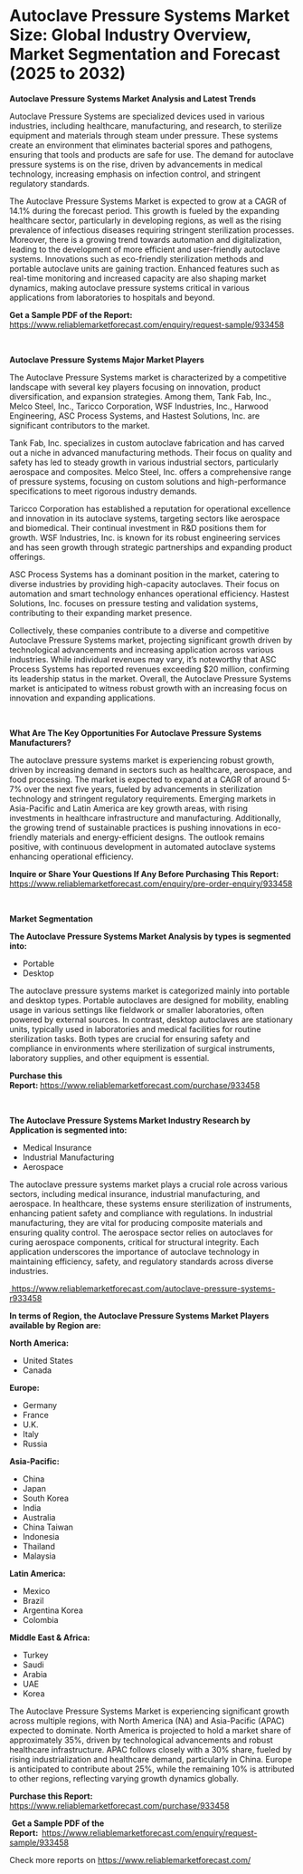 <p><h1>Autoclave Pressure Systems Market Size: Global Industry Overview, Market Segmentation and Forecast (2025 to 2032)</h1></p><p><strong>Autoclave Pressure Systems Market Analysis and Latest Trends</strong></p>
<p><p>Autoclave Pressure Systems are specialized devices used in various industries, including healthcare, manufacturing, and research, to sterilize equipment and materials through steam under pressure. These systems create an environment that eliminates bacterial spores and pathogens, ensuring that tools and products are safe for use. The demand for autoclave pressure systems is on the rise, driven by advancements in medical technology, increasing emphasis on infection control, and stringent regulatory standards.</p><p>The Autoclave Pressure Systems Market is expected to grow at a CAGR of 14.1% during the forecast period. This growth is fueled by the expanding healthcare sector, particularly in developing regions, as well as the rising prevalence of infectious diseases requiring stringent sterilization processes. Moreover, there is a growing trend towards automation and digitalization, leading to the development of more efficient and user-friendly autoclave systems. Innovations such as eco-friendly sterilization methods and portable autoclave units are gaining traction. Enhanced features such as real-time monitoring and increased capacity are also shaping market dynamics, making autoclave pressure systems critical in various applications from laboratories to hospitals and beyond.</p></p>
<p><strong>Get a Sample PDF of the Report:&nbsp;</strong> <a href="https://www.reliablemarketforecast.com/enquiry/request-sample/933458?utm_campaign=2321&utm_medium=2&utm_source=Github&utm_content=ia&utm_term=23022025&utm_id=autoclave-pressure-systems">https://www.reliablemarketforecast.com/enquiry/request-sample/933458</a></p>
<p>&nbsp;</p>
<p><strong>Autoclave Pressure Systems Major Market Players</strong></p>
<p><p>The Autoclave Pressure Systems market is characterized by a competitive landscape with several key players focusing on innovation, product diversification, and expansion strategies. Among them, Tank Fab, Inc., Melco Steel, Inc., Taricco Corporation, WSF Industries, Inc., Harwood Engineering, ASC Process Systems, and Hastest Solutions, Inc. are significant contributors to the market.</p><p>Tank Fab, Inc. specializes in custom autoclave fabrication and has carved out a niche in advanced manufacturing methods. Their focus on quality and safety has led to steady growth in various industrial sectors, particularly aerospace and composites. Melco Steel, Inc. offers a comprehensive range of pressure systems, focusing on custom solutions and high-performance specifications to meet rigorous industry demands.</p><p>Taricco Corporation has established a reputation for operational excellence and innovation in its autoclave systems, targeting sectors like aerospace and biomedical. Their continual investment in R&D positions them for growth. WSF Industries, Inc. is known for its robust engineering services and has seen growth through strategic partnerships and expanding product offerings.</p><p>ASC Process Systems has a dominant position in the market, catering to diverse industries by providing high-capacity autoclaves. Their focus on automation and smart technology enhances operational efficiency. Hastest Solutions, Inc. focuses on pressure testing and validation systems, contributing to their expanding market presence.</p><p>Collectively, these companies contribute to a diverse and competitive Autoclave Pressure Systems market, projecting significant growth driven by technological advancements and increasing application across various industries. While individual revenues may vary, it’s noteworthy that ASC Process Systems has reported revenues exceeding $20 million, confirming its leadership status in the market. Overall, the Autoclave Pressure Systems market is anticipated to witness robust growth with an increasing focus on innovation and expanding applications.</p></p>
<p>&nbsp;</p>
<p><strong>What Are The Key Opportunities For Autoclave Pressure Systems Manufacturers?</strong></p>
<p><p>The autoclave pressure systems market is experiencing robust growth, driven by increasing demand in sectors such as healthcare, aerospace, and food processing. The market is expected to expand at a CAGR of around 5-7% over the next five years, fueled by advancements in sterilization technology and stringent regulatory requirements. Emerging markets in Asia-Pacific and Latin America are key growth areas, with rising investments in healthcare infrastructure and manufacturing. Additionally, the growing trend of sustainable practices is pushing innovations in eco-friendly materials and energy-efficient designs. The outlook remains positive, with continuous development in automated autoclave systems enhancing operational efficiency.</p></p>
<p><strong>Inquire or Share Your Questions If Any Before Purchasing This Report:</strong> <a href="https://www.reliablemarketforecast.com/enquiry/pre-order-enquiry/933458?utm_campaign=2321&utm_medium=2&utm_source=Github&utm_content=ia&utm_term=23022025&utm_id=autoclave-pressure-systems">https://www.reliablemarketforecast.com/enquiry/pre-order-enquiry/933458</a></p>
<p>&nbsp;</p>
<p><strong>Market Segmentation</strong></p>
<p><strong>The Autoclave Pressure Systems Market Analysis by types is segmented into:</strong></p>
<p><ul><li>Portable</li><li>Desktop</li></ul></p>
<p><p>The autoclave pressure systems market is categorized mainly into portable and desktop types. Portable autoclaves are designed for mobility, enabling usage in various settings like fieldwork or smaller laboratories, often powered by external sources. In contrast, desktop autoclaves are stationary units, typically used in laboratories and medical facilities for routine sterilization tasks. Both types are crucial for ensuring safety and compliance in environments where sterilization of surgical instruments, laboratory supplies, and other equipment is essential.</p></p>
<p><strong>Purchase this Report:&nbsp;</strong><a href="https://www.reliablemarketforecast.com/purchase/933458?utm_campaign=2321&utm_medium=2&utm_source=Github&utm_content=ia&utm_term=23022025&utm_id=autoclave-pressure-systems">https://www.reliablemarketforecast.com/purchase/933458</a></p>
<p>&nbsp;</p>
<p><strong>The Autoclave Pressure Systems Market Industry Research by Application is segmented into:</strong></p>
<p><ul><li>Medical Insurance</li><li>Industrial Manufacturing</li><li>Aerospace</li></ul></p>
<p><p>The autoclave pressure systems market plays a crucial role across various sectors, including medical insurance, industrial manufacturing, and aerospace. In healthcare, these systems ensure sterilization of instruments, enhancing patient safety and compliance with regulations. In industrial manufacturing, they are vital for producing composite materials and ensuring quality control. The aerospace sector relies on autoclaves for curing aerospace components, critical for structural integrity. Each application underscores the importance of autoclave technology in maintaining efficiency, safety, and regulatory standards across diverse industries.</p></p>
<p><a href="https://www.reliablemarketforecast.com/autoclave-pressure-systems-r933458?utm_campaign=2321&utm_medium=2&utm_source=Github&utm_content=ia&utm_term=23022025&utm_id=autoclave-pressure-systems">&nbsp;https://www.reliablemarketforecast.com/autoclave-pressure-systems-r933458</a></p>
<p><strong>In terms of Region, the Autoclave Pressure Systems Market Players available by Region are:</strong></p>
<p>
    <p> <strong> North America: </strong>
        <ul>
            <li>United States</li>
            <li>Canada</li>
        </ul>
        </p> 
    <p> <strong> Europe: </strong>
        <ul>
            <li>Germany</li>
            <li>France</li>
            <li>U.K.</li>
            <li>Italy</li>
            <li>Russia</li>
        </ul>
        </p> 
    <p> <strong> Asia-Pacific: </strong>
        <ul>
            <li>China</li>
            <li>Japan</li>
            <li>South Korea</li>
            <li>India</li>
            <li>Australia</li>
            <li>China Taiwan</li>
            <li>Indonesia</li>
            <li>Thailand</li>
            <li>Malaysia</li>
        </ul>
        </p> 
    <p> <strong> Latin America: </strong>
        <ul>
            <li>Mexico</li>
            <li>Brazil</li>
            <li>Argentina Korea</li>
            <li>Colombia</li>
        </ul>
        </p> 
    <p> <strong> Middle East & Africa: </strong>
        <ul>
            <li>Turkey</li>
            <li>Saudi</li>
            <li>Arabia</li>
            <li>UAE</li>
            <li>Korea</li>
        </ul>
    </p>
    </p>
<p><p>The Autoclave Pressure Systems Market is experiencing significant growth across multiple regions, with North America (NA) and Asia-Pacific (APAC) expected to dominate. North America is projected to hold a market share of approximately 35%, driven by technological advancements and robust healthcare infrastructure. APAC follows closely with a 30% share, fueled by rising industrialization and healthcare demand, particularly in China. Europe is anticipated to contribute about 25%, while the remaining 10% is attributed to other regions, reflecting varying growth dynamics globally.</p></p>
<p><strong>Purchase this Report: </strong><a href="https://www.reliablemarketforecast.com/purchase/933458?utm_campaign=2321&utm_medium=2&utm_source=Github&utm_content=ia&utm_term=23022025&utm_id=autoclave-pressure-systems">https://www.reliablemarketforecast.com/purchase/933458</a></p>
<p>&nbsp;<strong>Get a Sample PDF of the Report:&nbsp;&nbsp;</strong><a href="https://www.reliablemarketforecast.com/enquiry/request-sample/933458?utm_campaign=2321&utm_medium=2&utm_source=Github&utm_content=ia&utm_term=23022025&utm_id=autoclave-pressure-systems">https://www.reliablemarketforecast.com/enquiry/request-sample/933458</a></p>
<p><strong></strong></p>
<p>Check more reports on <a href="https://www.reliablemarketforecast.com/?utm_campaign=2321&utm_medium=2&utm_source=Github&utm_content=ia&utm_term=23022025&utm_id=autoclave-pressure-systems">https://www.reliablemarketforecast.com/</a></p>